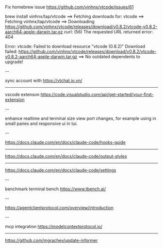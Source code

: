 Fix homebrew issue
https://github.com/vinhnx/vtcode/issues/61

brew install vinhnx/tap/vtcode
==> Fetching downloads for: vtcode
==> Fetching vinhnx/tap/vtcode
==> Downloading https://github.com/vinhnx/vtcode/releases/download/v0.8.2/vtcode-v0.8.2-aarch64-apple-darwin.tar.gz
curl: (56) The requested URL returned error: 404

Error: vtcode: Failed to download resource "vtcode (0.8.2)"
Download failed: https://github.com/vinhnx/vtcode/releases/download/v0.8.2/vtcode-v0.8.2-aarch64-apple-darwin.tar.gz
==> No outdated dependents to upgrade!

--

sync account with https://vtchat.io.vn/

---

vscode extenson https://code.visualstudio.com/api/get-started/your-first-extension

--

enhance realtime and terminal size view port changes, for example using in small panes and responsive ui in tui.

--

<https://docs.claude.com/en/docs/claude-code/hooks-guide>

---

<https://docs.claude.com/en/docs/claude-code/output-styles>

---

<https://docs.claude.com/en/docs/claude-code/settings>

--

benchmark terminal bench
<https://www.tbench.ai/>

--

<https://agentclientprotocol.com/overview/introduction>

--

mcp integration
<https://modelcontextprotocol.io/>

---

<https://github.com/mgrachev/update-informer>